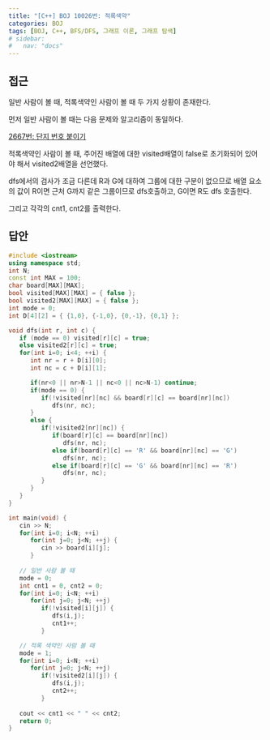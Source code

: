 ```yaml
---
title: "[C++] BOJ 10026번: 적록색약"
categories: BOJ
tags: [BOJ, C++, BFS/DFS, 그래프 이론, 그래프 탐색]
# sidebar:
#   nav: "docs"
---
```



## 접근

일반 사람이 볼 때, 적록색약인 사람이 볼 때 두 가지 상황이 존재한다.

먼저 일반 사람이 볼 때는 다음 문제와 알고리즘이 동일하다.

[2667번: 단지 번호 붙이기](https://www.notion.so/2667-cb88550e797c428bb7dbab35d8bbcdf7?pvs=21)

적록색약인 사람이 볼 때, 주어진 배열에 대한 visited배열이 false로 초기화되어 있어야 해서 visited2배열을 선언했다.

dfs에서의 검사가 조금 다른데 R과 G에 대하여 그룹에 대한 구분이 없으므로 배열 요소의 값이 R이면 근처 G까지 같은 그룹이므로 dfs호출하고, G이면 R도 dfs 호출한다.

그리고 각각의 cnt1, cnt2를 출력한다. 

## 답안

```cpp
#include <iostream>
using namespace std;
int N;
const int MAX = 100;
char board[MAX][MAX];
bool visited[MAX][MAX] = { false };
bool visited2[MAX][MAX] = { false };
int mode = 0;
int D[4][2] = { {1,0}, {-1,0}, {0,-1}, {0,1} };

void dfs(int r, int c) {
   if (mode == 0) visited[r][c] = true;
   else visited2[r][c] = true;
   for(int i=0; i<4; ++i) {
      int nr = r + D[i][0];
      int nc = c + D[i][1];

      if(nr<0 || nr>N-1 || nc<0 || nc>N-1) continue;
      if(mode == 0) {
         if(!visited[nr][nc] && board[r][c] == board[nr][nc]) 
            dfs(nr, nc);
      }
      else {
         if(!visited2[nr][nc]) {
            if(board[r][c] == board[nr][nc])
               dfs(nr, nc);
            else if(board[r][c] == 'R' && board[nr][nc] == 'G')
               dfs(nr, nc);
            else if(board[r][c] == 'G' && board[nr][nc] == 'R')
               dfs(nr, nc);
         }
      }      
   }
}

int main(void) {
   cin >> N;
   for(int i=0; i<N; ++i)
      for(int j=0; j<N; ++j) {
         cin >> board[i][j];
      }
   
   // 일반 사람 볼 때
   mode = 0;
   int cnt1 = 0, cnt2 = 0;
   for(int i=0; i<N; ++i)
      for(int j=0; j<N; ++j)
         if(!visited[i][j]) {
            dfs(i,j);
            cnt1++;
         }

   // 적록 색약인 사람 볼 때
   mode = 1;
   for(int i=0; i<N; ++i)
      for(int j=0; j<N; ++j)
         if(!visited2[i][j]) {
            dfs(i,j);
            cnt2++;
         }
   
   cout << cnt1 << " " << cnt2;
   return 0;
}
```